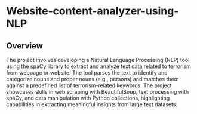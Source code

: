 # Website-content-analyzer-using-NLP

## Overview

The project involves developing a Natural Language Processing (NLP) tool using the spaCy library to extract and analyze text data related to terrorism from webpage or website. The tool parses the text to identify and categorize nouns and proper nouns (e.g., persons) and matches them against a predefined list of terrorism-related keywords. The project showcases skills in web scraping with BeautifulSoup, text processing with spaCy, and data manipulation with Python collections, highlighting capabilities in extracting meaningful insights from large text datasets.
